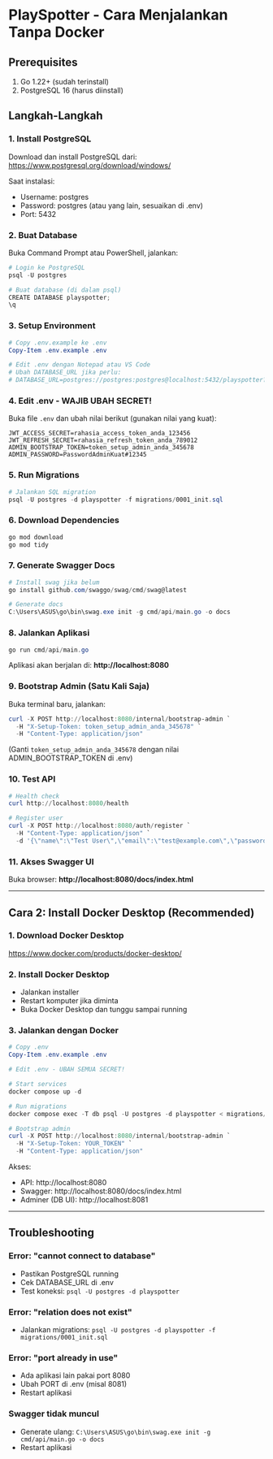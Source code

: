 # PlaySpotter - Cara Menjalankan Tanpa Docker

## Prerequisites
1. Go 1.22+ (sudah terinstall)
2. PostgreSQL 16 (harus diinstall)

## Langkah-Langkah

### 1. Install PostgreSQL
Download dan install PostgreSQL dari: https://www.postgresql.org/download/windows/

Saat instalasi:
- Username: postgres
- Password: postgres (atau yang lain, sesuaikan di .env)
- Port: 5432

### 2. Buat Database
Buka Command Prompt atau PowerShell, jalankan:

```powershell
# Login ke PostgreSQL
psql -U postgres

# Buat database (di dalam psql)
CREATE DATABASE playspotter;
\q
```

### 3. Setup Environment
```powershell
# Copy .env.example ke .env
Copy-Item .env.example .env

# Edit .env dengan Notepad atau VS Code
# Ubah DATABASE_URL jika perlu:
# DATABASE_URL=postgres://postgres:postgres@localhost:5432/playspotter?sslmode=disable
```

### 4. Edit .env - WAJIB UBAH SECRET!
Buka file `.env` dan ubah nilai berikut (gunakan nilai yang kuat):
```
JWT_ACCESS_SECRET=rahasia_access_token_anda_123456
JWT_REFRESH_SECRET=rahasia_refresh_token_anda_789012
ADMIN_BOOTSTRAP_TOKEN=token_setup_admin_anda_345678
ADMIN_PASSWORD=PasswordAdminKuat#12345
```

### 5. Run Migrations
```powershell
# Jalankan SQL migration
psql -U postgres -d playspotter -f migrations/0001_init.sql
```

### 6. Download Dependencies
```powershell
go mod download
go mod tidy
```

### 7. Generate Swagger Docs
```powershell
# Install swag jika belum
go install github.com/swaggo/swag/cmd/swag@latest

# Generate docs
C:\Users\ASUS\go\bin\swag.exe init -g cmd/api/main.go -o docs
```

### 8. Jalankan Aplikasi
```powershell
go run cmd/api/main.go
```

Aplikasi akan berjalan di: **http://localhost:8080**

### 9. Bootstrap Admin (Satu Kali Saja)
Buka terminal baru, jalankan:

```powershell
curl -X POST http://localhost:8080/internal/bootstrap-admin `
  -H "X-Setup-Token: token_setup_admin_anda_345678" `
  -H "Content-Type: application/json"
```

(Ganti `token_setup_admin_anda_345678` dengan nilai ADMIN_BOOTSTRAP_TOKEN di .env)

### 10. Test API
```powershell
# Health check
curl http://localhost:8080/health

# Register user
curl -X POST http://localhost:8080/auth/register `
  -H "Content-Type: application/json" `
  -d '{\"name\":\"Test User\",\"email\":\"test@example.com\",\"password\":\"password123\"}'
```

### 11. Akses Swagger UI
Buka browser: **http://localhost:8080/docs/index.html**

---

## Cara 2: Install Docker Desktop (Recommended)

### 1. Download Docker Desktop
https://www.docker.com/products/docker-desktop/

### 2. Install Docker Desktop
- Jalankan installer
- Restart komputer jika diminta
- Buka Docker Desktop dan tunggu sampai running

### 3. Jalankan dengan Docker
```powershell
# Copy .env
Copy-Item .env.example .env

# Edit .env - UBAH SEMUA SECRET!

# Start services
docker compose up -d

# Run migrations
docker compose exec -T db psql -U postgres -d playspotter < migrations/0001_init.sql

# Bootstrap admin
curl -X POST http://localhost:8080/internal/bootstrap-admin `
  -H "X-Setup-Token: YOUR_TOKEN" `
  -H "Content-Type: application/json"
```

Akses:
- API: http://localhost:8080
- Swagger: http://localhost:8080/docs/index.html
- Adminer (DB UI): http://localhost:8081

---

## Troubleshooting

### Error: "cannot connect to database"
- Pastikan PostgreSQL running
- Cek DATABASE_URL di .env
- Test koneksi: `psql -U postgres -d playspotter`

### Error: "relation does not exist"
- Jalankan migrations: `psql -U postgres -d playspotter -f migrations/0001_init.sql`

### Error: "port already in use"
- Ada aplikasi lain pakai port 8080
- Ubah PORT di .env (misal 8081)
- Restart aplikasi

### Swagger tidak muncul
- Generate ulang: `C:\Users\ASUS\go\bin\swag.exe init -g cmd/api/main.go -o docs`
- Restart aplikasi
